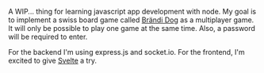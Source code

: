 A WIP... thing for learning javascript app development with node. My goal is to implement a swiss board game called [Brändi Dog](https://www.braendi-dog.de) as a multiplayer game. It will only be possible to play one game at the same time. Also, a password will be required to enter.

For the backend I'm using express.js and socket.io. For the frontend, I'm excited to give [Svelte](https://svelte.dev) a try.
